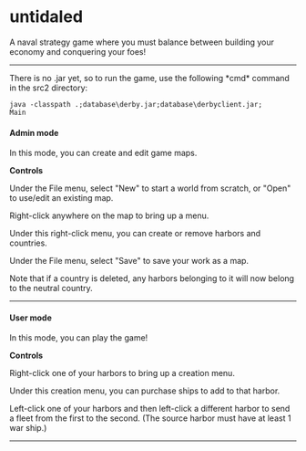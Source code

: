untidaled
========

A naval strategy game where you must balance between building your economy and conquering your foes!
<hr>
There is no .jar yet, so to run the game, use the following *cmd* command in the src2 directory:

<code>java -classpath .;database\derby.jar;database\derbyclient.jar; Main</code>


</hr>


<h4>Admin mode</h4>
In this mode, you can create and edit game maps.

<b>Controls</b>

Under the File menu, select "New" to start a world from scratch, or "Open" to use/edit an existing map.

Right-click anywhere on the map to bring up a menu.

Under this right-click menu, you can create or remove harbors and countries.

Under the File menu, select "Save" to save your work as a map.

Note that if a country is deleted, any harbors belonging to it will now belong to the neutral country.

<hr>
<h4>User mode</h4>
In this mode, you can play the game!

<b>Controls</b>

Right-click one of your harbors to bring up a creation menu.

Under this creation menu, you can purchase ships to add to that harbor.

Left-click one of your harbors and then left-click a different harbor to send a fleet from the first to the second. (The source harbor must have at least 1 war ship.)

<hr>

